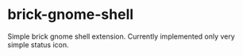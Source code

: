 # brick-gnome-shell
Simple brick gnome shell extension.
Currently implemented only very simple status icon.
